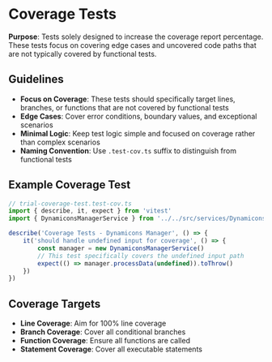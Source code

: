 # Coverage Tests

**Purpose**: Tests solely designed to increase the coverage report percentage. These tests focus on covering edge cases and uncovered code paths that are not typically covered by functional tests.

## Guidelines

- **Focus on Coverage**: These tests should specifically target lines, branches, or functions that are not covered by functional tests
- **Edge Cases**: Cover error conditions, boundary values, and exceptional scenarios
- **Minimal Logic**: Keep test logic simple and focused on coverage rather than complex scenarios
- **Naming Convention**: Use `.test-cov.ts` suffix to distinguish from functional tests

## Example Coverage Test

```typescript
// trial-coverage-test.test-cov.ts
import { describe, it, expect } from 'vitest'
import { DynamiconsManagerService } from '../../src/services/DynamiconsManager.service.js'

describe('Coverage Tests - Dynamicons Manager', () => {
    it('should handle undefined input for coverage', () => {
        const manager = new DynamiconsManagerService()
        // This test specifically covers the undefined input path
        expect(() => manager.processData(undefined)).toThrow()
    })
})
```

## Coverage Targets

- **Line Coverage**: Aim for 100% line coverage
- **Branch Coverage**: Cover all conditional branches
- **Function Coverage**: Ensure all functions are called
- **Statement Coverage**: Cover all executable statements


